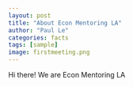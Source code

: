 ```yaml
---
layout: post
title: "About Econ Mentoring LA"
author: "Paul Le"
categories: facts
tags: [sample]
image: firstmeeting.png
---
```


Hi there! We are Econ Mentoring LA 
